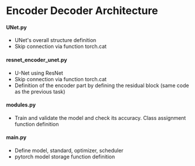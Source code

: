 # Encoder Decoder Architecture

#### UNet.py
- UNet's overall structure definition
- Skip connection via function torch.cat
#### resnet_encoder_unet.py
- U-Net using ResNet
- Skip connection via function torch.cat
- Definition of the encoder part by defining the residual block (same code as the previous task)    
#### modules.py
- Train and validate the model and check its accuracy.
Class assignment function definition
#### main.py
- Define model, standard, optimizer, scheduler
- pytorch model storage function definition

